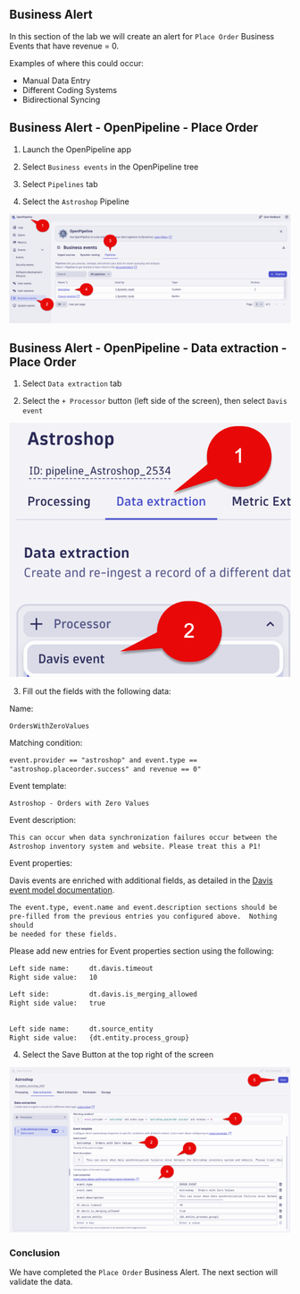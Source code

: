 ## Business Alert

In this section of the lab we will create an alert for `Place Order` Business Events that have revenue = 0.

Examples of where this could occur:

* Manual Data Entry
* Different Coding Systems
* Bidirectional Syncing

## Business Alert - OpenPipeline - Place Order

1. Launch the OpenPipeline app

2. Select `Business events` in the OpenPipeline tree

3. Select `Pipelines` tab

4. Select the `Astroshop` Pipeline

![Launch OpenPipeline](../../../assets/images/05_bizevents_metric_placeorder_openpipline_launch_a.png)

## Business Alert - OpenPipeline - Data extraction - Place Order

1. Select `Data extraction` tab

2. Select the `+ Processor` button (left side of the screen), then select `Davis event`

![Pipeline Part 1](../../../assets/images/06_bizevents_alert_open_pipeline_1.png)

3. Fill out the fields with the following data:

Name: 

```text
OrdersWithZeroValues
```

Matching condition: 

```text
event.provider == "astroshop" and event.type == "astroshop.placeorder.success" and revenue == 0"
```

Event template: 

```text
Astroshop - Orders with Zero Values
```

Event description: 

```text
This can occur when data synchronization failures occur between the Astroshop inventory system and website. Please treat this a P1!
```

Event properties:

Davis events are enriched with additional fields, as detailed in the [Davis event model documentation](https://docs.dynatrace.com/docs/shortlink/semantic-dictionary-davis-ai#event).

```text
The event.type, event.name and event.description sections should be 
pre-filled from the previous entries you configured above.  Nothing should 
be needed for these fields.
```

Please add new entries for Event properties section using the following:

```text
Left side name:     dt.davis.timeout
Right side value:   10
```

```text
Left side:          dt.davis.is_merging_allowed 
Right side value:   true
```

```text

Left side name:     dt.source_entity 
Right side value:   {dt.entity.process_group}
```

4. Select the Save Button at the top right of the screen

![Pipeline Part 2](../../../assets/images/06_bizevents_alert_open_pipeline_2.png)

### Conclusion

We have completed the `Place Order` Business Alert.  The next section will validate the data.

